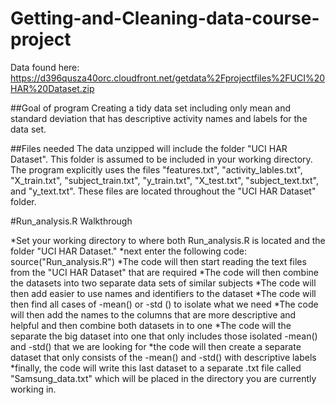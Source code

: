 # Getting-and-Cleaning-data-course-project

Data found here: 
https://d396qusza40orc.cloudfront.net/getdata%2Fprojectfiles%2FUCI%20HAR%20Dataset.zip 

##Goal of program
Creating a tidy data set including only mean and standard deviation that has descriptive activity names and labels for the data set.

##Files needed
The data unzipped will include the folder "UCI HAR Dataset". This folder is assumed to be included in your working directory. 
The program explicitly uses the files "features.txt", "activity_lables.txt", "X_train.txt", "subject_train.txt", "y_train.txt", 
"X_test.txt", "subject_text.txt", and "y_text.txt". These files are located throughout the "UCI HAR Dataset" folder.

#Run_analysis.R Walkthrough

*Set your working directory to where both Run_analysis.R is located and the folder "UCI HAR Dataset."
*next enter the following code: source("Run_analysis.R")
*The code will then start reading the text files from the "UCI HAR Dataset" that are required
*The code will then combine the datasets into two separate data sets of similar subjects
*The code will then add easier to use names and identifiers to the dataset
*The code will then find all cases of -mean() or -std () to isolate what we need
*The code will then add the names to the columns that are more descriptive and helpful and then combine both datasets in to one
*The code will the separate the big dataset into one that only includes those isolated -mean() and -std() that we are looking for
*the code will then create a separate dataset that only consists of the -mean() and -std() with descriptive labels
*finally, the code will write this last dataset to a separate .txt file called "Samsung_data.txt" which will be placed in the 
directory you are currently working in.
